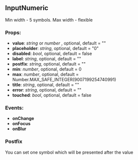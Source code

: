 ## **InputNumeric**

Min width - 5 symbols. Max width - flexible

### Props:

- **value**: _string_ or _number_ , optional, default = ""
- **placeholder**: _string_, optional, default = "0"
- **disabled**: _bool_, optional, default = false
- **label**: _string_, optional, default = ""
- **postfix**: _string_, optional, default = ""
- **min**: _number_, optional, default = 0
- **max**: _number_, optional, default = Number.MAX_SAFE_INTEGER(9007199254740991)
- **title**: _string_, optional, default = ""
- **error**: _string_, optional, default = ""
- **touched**: _bool_, optional, default = false

### Events:

- **onChange**
- **onFocus**
- **onBlur**

### Postfix

You can set one symbol which will be presented after the value
